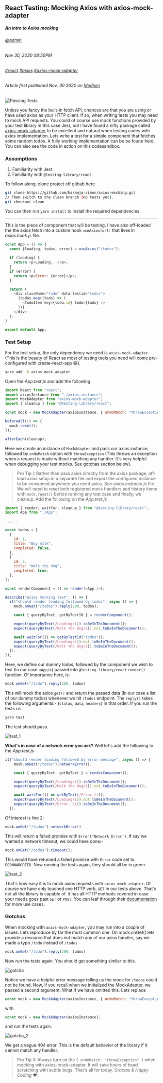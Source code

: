 ## React Testing: Mocking Axios with axios-mock-adapter
##### *An intro to Axios mocking*
###### [@admin](/whoami)
###### Nov 30, 2020 08:50PM
###### [#react]() [#axios]() [#axios-mock-adapter]()
###### Article first published Nov, 30 2020 on [Medium](https://simonkkaranja.medium.com/react-testing-mocking-axios-with-axios-mock-adapter-e24752a55923)

![Passing Tests](/images/blog/10003/10003.png)

Unless you fancy the built-in fetch API, chances are that you are using or have used axios as your HTTP client. If so, when writing tests you may need to mock API requests. You could of course use mock functions provided by your test library in this case Jest, but I have found a nifty package called [axios-mock-adapter](https://www.npmjs.com/package/axios-mock-adapter) to be excellent and natural when testing codes with axios implementation.
Lets write a test for a simple component that fetches some random todos. A fully working implementation can be be found here. You can also see the code in action on this codesandbox.
### Assumptions
1. Familiarity with Jest
2. Familiarity with `@testing-library/react`

To follow along, clone project off github here
```sh
git clone https://github.com/karanja-simon/axios-mocking.git
// Then switch to the clean branch (no tests yet). 
git checkout clean
```
You can then run `yarn install` to install the required dependencies.

---

This is the piece of component that will be testing. I have also off-loaded the the axios fetch into a custom hook `useAxios(url)` that lives in *axios.hook.js* file.

```js
const App = () => {
  const {loading, todos, error} = useAxios("/todos");
  
  if (loading) {
    return <p>Loading...</p>;
  }
  if (error) {
    return <p>Error: {error}</p>;
  }

  return (
    <div className="todo" data-testid="todos">
      {todos.map((todo) => (
        <TodoItem key={todo.id} todo={todo} />
      ))}
    </div>
  );
}

export default App;
```
### Test Setup
For the test setup, the only dependency we need is `axios-mock-adapter`. (This is the beauty of React as most of testing tools you need will come pre-configured with create-react-app 😄).
```sh
yarn add -D axios-mock-adapter
```
Open the *App.test.js* and add the following.
```js
import React from "react";
import axiosInstance from "./axios.instance";
import MockAdapter from "axios-mock-adapter";
import { cleanup } from "@testing-library/react";

const mock = new MockAdapter(axiosInstance, { onNoMatch: "throwException" });

beforeAll(() => {
  mock.reset();
});

afterEach(cleanup);

```
Here we create an instance of `MockAdapter` and pass our axios instance, followed by `onNoMatch` option with `throwException` (This throws an exception when a request is made without matching any handler. It's very helpful when debugging your test mocks. See gotchas section below).
> Pro Tip I: Rather than pass axios directly from the axios package, off-load axios setup in a separate file and export the configured instance to be consumed anywhere you need axios. See *axios.instance.js* file
We will need to reset both registered mock handlers and history items with `mock.reset()` before running any test case and finally, we cleanup.
Add the following on the *App.test.js*
```js
import { render, waitFor, cleanup } from "@testing-library/react";
import App from "./App";

......

const todos = [
  {
    id: 1,
    title: "Buy milk",
    completed: false,
  },
  {
    id: 2,
    title: "Walk the dog",
    completed: true,
  },
];

const renderComponent = () => render(<App />);

describe("axios mocking test", () => {
  it("should render loading followed by todos", async () => {
    mock.onGet("/todos").reply(200, todos);

    const { queryByText, getByTestId } = renderComponent();

    expect(queryByText(/Loading/i)).toBeInTheDocument();
    expect(queryByText(/Walk the dog/i)).not.toBeInTheDocument();

    await waitFor(() => getByTestId("todos"));
    expect(queryByText(/Loading/i)).not.toBeInTheDocument();
    expect(queryByText(/Walk the dog/i)).toBeInTheDocument();
  });
});
```
Here, we define our dummy todos, followed by the component we wish to test (In our case `<App/>`) passed into `@testing-library/react` `render()` function.
Of importance here, is:
```js
mock.onGet("/todo").reply(200, todos)
```
This will mock the axios `get()` and return the passed data (In our case a list of our dummy todos) whenever we hit `/todos` endpoint. The `reply()` takes the following arguments:- (`status`, `data`, `headers`) in that order. If you run the tests i.e.
```sh
yarn test
```
The test should pass.

![test_1](/images/blog/10003/test_1.png)

**What's in case of a network error you ask?** Well let's add the following to the *App.test.js*
```js
it("should render loading followed by error message", async () => {
    mock.onGet("/todos").networkError();

    const { queryByText, getByText } = renderComponent();

    expect(queryByText(/Loading/i)).toBeInTheDocument();
    expect(queryByText(/Walk the dog/i)).not.toBeInTheDocument();

    await waitFor(() => getByText(/Error:/i));
    expect(queryByText(/Loading/i)).not.toBeInTheDocument();
    expect(queryByText(/Error: /i)).toBeInTheDocument();
  });
```
Of interest is line 2:
```js
mock.onGet("/todos").networkError()
```
This will return a failed promise with `Error('Network Error')`. If say we wanted a network timeout, we could have done:-
```js
mock.onGet("/todos").timeout();
```
This would have returned a failed promise with `Error` code set to `ECONNABORTED`.
Now running the tests again, they should all be in green.

![test_2](/images/blog/10003/test_2.png)

That's how easy it is to mock axios requests with `axios-mock-adapter`. Of course we have only touched one HTTP verb, `GET` in our tests above. That's not all the library is capable of. It has all HTTP methods covered in case your needs goes past `GET` or `POST`. You can leaf through their [documentation](https://www.npmjs.com/package/axios-mock-adapter) for more use cases.

### Gotchas
When mocking with `axios-mock-adapter`, you may run into a couple of issues. Lets reproduce by far the most common one. On mock.onGet() lets provide a resource that does not match any of our axios handler, say we made a typo `/todo` instead of `/todos`
```js
mock.onGet("/todo").reply(200, todos)
```
Now run the tests again. You should get something similar to this.

![gotcha](/images/blog/10003/gotcha.png)

Notice we have a helpful error message telling us the mock for `/todos` could not be found. Now, If you recall when we initialized the MockAdapter, we passed a second argument. What if we have omitted this. Lets replace
```js
const mock = new MockAdapter(axiosInstance, { onNoMatch: "throwException" });
```
with
```js
const mock = new MockAdapter(axiosInstance);
```
and run the tests again.

![gotcha_2](/images/blog/10003/gotcha_2.png)

We get a vague 404 error. This is the default behavior of the library if it cannot match any handler.
> Pro Tip II: Always turn on the `{ onNoMatch: "throwException" }` when mocking with axios-mock-adapter. It will save hours of head scratching with subtle bugs.
That's all for today. *Gracias & Happy Coding ❤️*.

